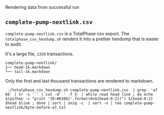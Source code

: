 
Rendering data from successful run

## `complete-pump-nextlink.csv`

`complete-pump-nextlink.csv` is a TotalPhase csv export.  The
`totalphase_csv_hexdump.sh` renders it into a prettier hexdump that is easier
to audit.

It's a large file, `1359` transactions.

```
complete-pump-nextlink/
├── head-1k.markdown
└── tail-1k.markdown
```
Only the first and last thousand transactions are rendered to markdown.


```
 ./totalphase_csv_hexdump.sh complete-pump-nextlink.csv  | grep  'a7 66' | tr -s ' ' | cut -d' ' -f 5- | while read head line ; do echo  $(python -c "print '{0:#010b}'.format(0x${head:0:2})") ${head:0:2} $head $line ; done | sort | uniq -c  | sort -n | tee complete-pump-nextlink/byte-before-a7.txt 
```
